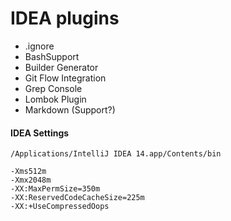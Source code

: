 # IDEA plugins

* .ignore
* BashSupport
* Builder Generator
* Git Flow Integration
* Grep Console
* Lombok Plugin
* Markdown (Support?)

#### IDEA Settings
`/Applications/IntelliJ IDEA 14.app/Contents/bin`

```
-Xms512m
-Xmx2048m
-XX:MaxPermSize=350m
-XX:ReservedCodeCacheSize=225m
-XX:+UseCompressedOops
```
